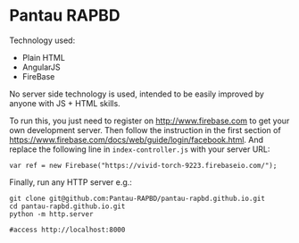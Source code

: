 # Pantau RAPBD

Technology used:

  - Plain HTML
  - AngularJS
  - FireBase

No server side technology is used, intended to be easily improved by anyone with JS + HTML skills.

To run this, you just need to register on http://www.firebase.com to get your own development server. Then follow the instruction in the first section of https://www.firebase.com/docs/web/guide/login/facebook.html. And replace the following line in `index-controller.js` with your server URL:

    var ref = new Firebase("https://vivid-torch-9223.firebaseio.com/");

Finally, run any HTTP server e.g.:

    git clone git@github.com:Pantau-RAPBD/pantau-rapbd.github.io.git
    cd pantau-rapbd.github.io.git
    python -m http.server
    
    #access http://localhost:8000
